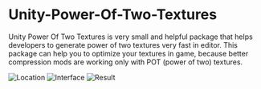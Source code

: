 # Unity-Power-Of-Two-Textures
Unity Power Of Two Textures is very small and helpful package that helps developers to generate power of two textures very fast in editor.
This package can help you to optimize your textures in game, because better compression mods are working only with POT (power of two) textures.

![Location](https://github.com/user-attachments/assets/d90e1466-40e1-43f5-a008-9d5050d0f03f)
![Interface](https://github.com/user-attachments/assets/a31b8812-9520-4dbc-8677-95b6b62d0993)
![Result](https://github.com/user-attachments/assets/4dd61912-be90-4c64-87e4-1d072fbb888d)
